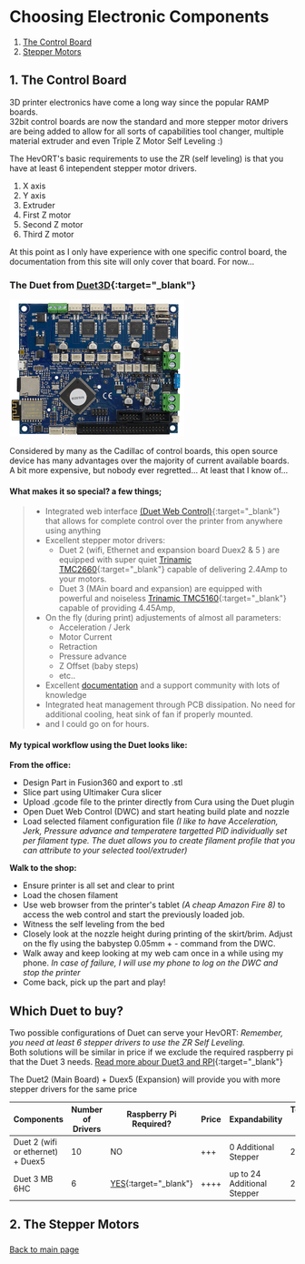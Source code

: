 # Choosing Electronic Components

1. [The Control Board](/electronics.md#1-the-control-board) 
2. [Stepper Motors](/electronics.md#2-the-stepper-motors)

## 1. The Control Board
3D printer electronics have come a long way since the popular RAMP boards.  
32bit control boards are now the standard and more stepper motor drivers are being added to allow for all sorts of capabilities tool changer, multiple material extruder and even Triple Z Motor Self Leveling :)

The HevORT's basic requirements to use the ZR (self leveling) is that you have at least 6 intependent stepper motor drivers.
1. X axis
2. Y axis
3. Extruder
4. First Z motor
5. Second Z motor
6. Third Z motor

At this point as I only have experience with one specific control board, the documentation from this site will only cover that board. For now...

### The Duet from [Duet3D](https://duet3d.com/){:target="_blank"}
![alt text](/images/duetboard.png) 

Considered by many as the Cadillac of control boards, this open source device has many advantages over the majority of current available boards.  A bit more expensive, but nobody ever regretted... At least that I know of...

#### What makes it so special?  a few things;
> * Integrated web interface [(Duet Web Control)](https://duet3d.dozuki.com/Wiki/Duet_Web_Control_Manual){:target="_blank"} that allows for complete control over the printer from anywhere using anything
> * Excellent stepper motor drivers:
>   * Duet 2 (wifi, Ethernet and expansion board Duex2 & 5 ) are equipped with super quiet [Trinamic TMC2660](https://www.trinamic.com/products/integrated-circuits/details/tmc2660-pa/){:target="_blank"} capable of delivering 2.4Amp to your motors.
>   * Duet 3 (MAin board and expansion) are equipped with powerful and noiseless [Trinamic TMC5160](https://www.trinamic.com/products/integrated-circuits/details/tmc5160/){:target="_blank"} capable of providing 4.45Amp,
> * On the fly (during print) adjustements of almost all parameters:
>   * Acceleration / Jerk
>   * Motor Current
>   * Retraction
>   * Pressure advance
>   * Z Offset (baby steps)
>   * etc..
> * Excellent [documentation](https://duet3d.dozuki.com/) and a support community with lots of knowledge
> * Integrated heat management through PCB dissipation.  No need for additional cooling, heat sink of fan if properly mounted.
> * and I could go on for hours.

#### My typical workflow using the Duet looks like:

  __From the office:__ 
  * Design Part in Fusion360 and export to .stl
  * Slice part using Ultimaker Cura slicer
  * Upload .gcode file to the printer directly from Cura using the Duet plugin
  * Open Duet Web Control (DWC) and start heating build plate and nozzle
  * Load selected filament configuration file _(I like to have Acceleration, Jerk, Pressure advance and temperatere targetted PID   individually set per filament type.  The duet allows you to create filament profile that you can attribute to your selected tool/extruder)_

  __Walk to the shop:__ 
  * Ensure printer is all set and clear to print
  * Load the chosen filament 
  * Use web browser from the printer's tablet _(A cheap Amazon Fire 8)_ to access the web control and start the previously loaded job. 
  * Witness the self leveling from the bed
  * Closely look at the nozzle height during printing of the skirt/brim.  Adjust on the fly using the babystep 0.05mm + -  command from   the DWC.
  * Walk away and keep looking at my web cam once in a while using my phone.
  _In case of failure, I will use my phone to log on the DWC and stop the printer_
  * Come back, pick up the part and play!

## Which Duet to buy?
Two possible configurations of Duet can serve your HevORT: _Remember, you need at least 6 stepper drivers to use the ZR Self Leveling._\
Both solutions will be similar in price if we exclude the required raspberry pi that the Duet 3 needs.  [Read more abour Duet3 and RPI](https://betrue3d.dk/rpi-and-duet-3-why-and-how/?fbclid=IwAR16IzLQhu4W4G6IMp81qFp3ousTRf1AjmVV-9iawk4osm4pF1tQDGAXfwg){:target="_blank"}

The Duet2 (Main Board) + Duex5 (Expansion) will provide you with more stepper drivers for the same price

Components|Number of Drivers|Raspberry Pi Required?|Price|Expandability|Technology release date
----------|-----------------|----------------------|-----|-------------|-----------------------
Duet 2 (wifi or ethernet) + Duex5|10|NO|+++|0 Additional Stepper|2017
Duet 3 MB 6HC|6|[YES](https://betrue3d.dk/rpi-and-duet-3-why-and-how/?fbclid=IwAR16IzLQhu4W4G6IMp81qFp3ousTRf1AjmVV-9iawk4osm4pF1tQDGAXfwg){:target="_blank"}|++++|up to 24 Additional Stepper|2019



## 2. The Stepper Motors

### 
[Back to main page](/README.md)
